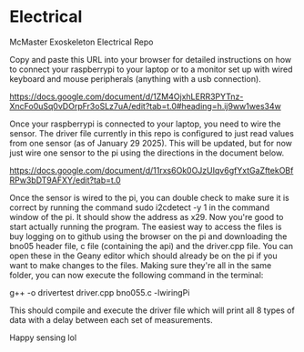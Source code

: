 # Electrical
McMaster Exoskeleton Electrical Repo

Copy and paste this URL into your browser for detailed instructions on how to connect your raspberrypi to your laptop or to a monitor set up with wired keyboard and mouse peripherals (anything with a usb connection).

[https://docs.google.com/document/d/1ZM4OjxhLERR3PYTnz-XncFo0uSq0vDOrpFr3oSLz7uA/edit?tab=t.0#heading=h.ij9ww1wes34w
](url)

Once your raspberrypi is connected to your laptop, you need to wire the sensor. The driver file currently in this repo is configured to just read values from one sensor (as of January 29 2025). This will be updated, but for now just wire one sensor to the pi using the directions in the document below.

[https://docs.google.com/document/d/11rxs6Ok0OJzUIqv6gfYxtGaZftekOBfRPw3bDT9AFXY/edit?tab=t.0
](url)

Once the sensor is wired to the pi, you can double check to make sure it is correct by running the command sudo i2cdetect -y 1 in the command window of the pi. It should show the address as x29. Now you're good to start actually running the program. The easiest way to access the files is buy logging on to github using the browser on the pi and downloading the bno05 header file, c file (containing the api) and the driver.cpp file. You can open these in the Geany editor which should already be on the pi if you want to make changes to the files. Making sure they're all in the same folder, you can now execute the following command in the terminal:

g++ -o drivertest driver.cpp bno055.c -lwiringPi

This should compile and execute the driver file which will print all 8 types of data with a delay between each set of measurements.

Happy sensing lol




